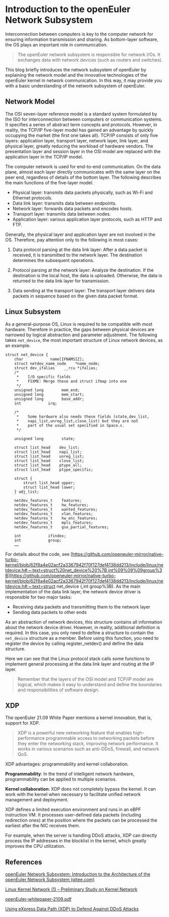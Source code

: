 # Introduction to the openEuler Network Subsystem

Interconnection between computers is key to the computer network for ensuring information transmission and sharing. As bottom-layer software, the OS plays an important role in communication.

> The openEuler network subsystem is responsible for network I/Os. It exchanges data with network devices (such as routers and switches).

This blog briefly introduces the network subsystem of openEuler by explaining the network model and the innovative technologies of the openEuler kernel in network communication. In this way, it may provide you with a basic understanding of the network subsystem of openEuler.

## Network Model

The OSI seven-layer reference model is a standard system formulated by the ISO for interconnection between computers or communication systems. It specifies a series of abstract term concepts and protocols. However, in reality, the TCP/IP five-layer model has gained an advantage by quickly occupying the market (the first one takes all). TCP/IP consists of only five layers: application layer, transport layer, network layer, link layer, and physical layer, greatly reducing the workload of hardware vendors. The presentation layer and session layer in the OSI model are replaced with the application layer in the TCP/IP model.

The computer network is used for end-to-end communication. On the data plane, almost each layer directly communicates with the same layer on the peer end, regardless of details of the bottom layer. The following describes the main functions of the five-layer model.

- Physical layer: transmits data packets physically, such as Wi-Fi and Ethernet protocols.
- Data link layer: transmits data between endpoints.
- Network layer: forwards data packets and encodes hosts.
- Transport layer: transmits data between nodes.
- Application layer: various application layer protocols, such as HTTP and FTP.

Generally, the physical layer and application layer are not involved in the OS. Therefore, pay attention only to the following in most cases:

1. Data protocol parsing at the data link layer: After a data packet is received, it is transmitted to the network layer. The destination determines the subsequent operations.

2. Protocol parsing at the network layer: Analyze the destination. If the destination is the local host, the data is uploaded. Otherwise, the data is returned to the data link layer for transmission.

3. Data sending at the transport layer: The transport layer delivers data packets in sequence based on the given data packet format.

## Linux Subsystem

As a general-purpose OS, Linux is required to be compatible with most hardware. Therefore in practice, the gaps between physical devices are narrowed by logical abstraction and parameter adjustment. The following takes `net_device`, the most important structure of Linux network devices, as an example.

```
struct net_device {
    char            name[IFNAMSIZ];
    struct netdev_name_node    *name_node;
    struct dev_ifalias    __rcu *ifalias;
    /*
     *    I/O specific fields
     *    FIXME: Merge these and struct ifmap into one
     */
    unsigned long        mem_end;
    unsigned long        mem_start;
    unsigned long        base_addr;
    int            irq;
 
    /*
     *    Some hardware also needs these fields (state,dev_list,
     *    napi_list,unreg_list,close_list) but they are not
     *    part of the usual set specified in Space.c.
     */
 
    unsigned long        state;
 
    struct list_head    dev_list;
    struct list_head    napi_list;
    struct list_head    unreg_list;
    struct list_head    close_list;
    struct list_head    ptype_all;
    struct list_head    ptype_specific;
 
    struct {
        struct list_head upper;
        struct list_head lower;
    } adj_list;
 
    netdev_features_t    features;
    netdev_features_t    hw_features;
    netdev_features_t    wanted_features;
    netdev_features_t    vlan_features;
    netdev_features_t    hw_enc_features;
    netdev_features_t    mpls_features;
    netdev_features_t    gso_partial_features;
 
    int            ifindex;
    int            group;
    ……
```

For details about the code, see [https://github.com/openeuler-mirror/native-turbo-kernel/blob/62f8a4e02acf2a3367942f70f127def4138dd213/include/linux/netdevice.h#:~:text=struct%20net_device%20%7B,int%09%09%09group%3B](https://github.com/openeuler-mirror/native-turbo-kernel/blob/62f8a4e02acf2a3367942f70f127def4138dd213/include/linux/netdevice.h#:~:text=struct net_device {,int			group%3B). As the main implementation of the data link layer, the network device driver is responsible for two major tasks:

- Receiving data packets and transmitting them to the network layer
- Sending data packets to other ends

As an abstraction of network devices, this structure contains all information about the network device driver. However, in reality, additional definition is required. In this case, you only need to define a structure to contain the `net_device` structure as a member. Before using this function, you need to register the device by calling register_netdev() and define the data structure.

Here we can see that the Linux protocol stack calls some functions to implement general processing at the data link layer and routing at the IP layer.

> Remember that the layers of the OSI model and TCP/IP model are logical, which makes it easy to understand and define the boundaries and responsibilities of software design.

## XDP

The openEuler 21.09 White Paper mentions a kernel innovation, that is, support for XDP.

> XDP is a powerful new networking feature that enables high-performance programmable access to networking packets before they enter the networking stack, improving network performance. It works in various scenarios such as anti-DDoS, firewall, and network QoS.

XDP advantages: programmability and kernel collaboration. 

**Programmability**: In the trend of intelligent network hardware, programmability can be applied to multiple scenarios. 

**Kernel collaboration**: XDP does not completely bypass the kernel. It can work with the kernel when necessary to facilitate unified network management and deployment.

XDP defines a limited execution environment and runs in an eBPF instruction VM. It processes user-defined data packets (including redirection ones) at the position where the packets can be processed the earliest after the NIC receives them.

For example, when the server is handling DDoS attacks, XDP can directly process the IP addresses in the blocklist in the kernel, which greatly improves the CPU utilization.

## References

[openEuler Network Subsystem: Introduction to the Architecture of the openEuler Network Subsystem (gitee.com)](https://gitee.com/MrRlu/openeuler_network_subsystem#结语)

[Linux Kernel Network (1) – Preliminary Study on Kernel Network](https://gitee.com/link?target=https%3A%2F%2Fzhuanlan.zhihu.com%2Fp%2F363718587)

[openEuler-whitepaper-2109.pdf](https://gitee.com/link?target=https%3A%2F%2Fwww.openeuler.org%2Fwhitepaper%2FopenEuler-whitepaper-2109.pdf)

[Using eXpress Data Path (XDP) to Defend Against DDoS Attacks](https://gitee.com/link?target=https%3A%2F%2Fblog.csdn.net%2Fdog250%2Farticle%2Fdetails%2F77993218)

 